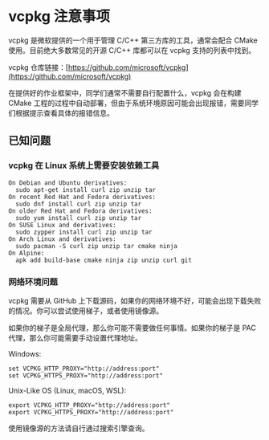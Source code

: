 # vcpkg 注意事项

vcpkg 是微软提供的一个用于管理 C/C++ 第三方库的工具，通常会配合 CMake 使用。目前绝大多数常见的开源 C/C++ 库都可以在 vcpkg 支持的列表中找到。

vcpkg 仓库链接：[https://github.com/microsoft/vcpkg](https://github.com/microsoft/vcpkg)

在提供好的作业框架中，同学们通常不需要自行配置什么，vcpkg 会在构建 CMake 工程的过程中自动部署，但由于系统环境原因可能会出现报错，需要同学们根据提示查看具体的报错信息。

## 已知问题

### vcpkg 在 Linux 系统上需要安装依赖工具

```
On Debian and Ubuntu derivatives:
  sudo apt-get install curl zip unzip tar
On recent Red Hat and Fedora derivatives:
  sudo dnf install curl zip unzip tar
On older Red Hat and Fedora derivatives:
  sudo yum install curl zip unzip tar
On SUSE Linux and derivatives:
  sudo zypper install curl zip unzip tar
On Arch Linux and derivatives:
  sudo pacman -S curl zip unzip tar cmake ninja
On Alpine:
  apk add build-base cmake ninja zip unzip curl git
```

### 网络环境问题

vcpkg 需要从 GitHub 上下载源码，如果你的网络环境不好，可能会出现下载失败的情况。你可以尝试使用梯子，或者使用镜像源。

如果你的梯子是全局代理，那么你可能不需要做任何事情。如果你的梯子是 PAC 代理，那么你可能需要手动设置代理地址。

Windows:

```
set VCPKG_HTTP_PROXY="http://address:port"
set VCPKG_HTTPS_PROXY="http://address:port"
```

Unix-Like OS (Linux, macOS, WSL):

```
export VCPKG_HTTP_PROXY="http://address:port"
export VCPKG_HTTPS_PROXY="http://address:port"
```

使用镜像源的方法请自行通过搜索引擎查询。